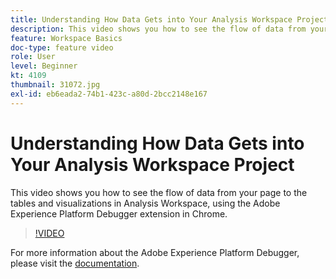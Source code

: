 ```yaml
---
title: Understanding How Data Gets into Your Analysis Workspace Project
description: This video shows you how to see the flow of data from your page to the tables and visualizations in Analysis Workspace, using the Adobe Experience Platform Debugger extension in Chrome.
feature: Workspace Basics
doc-type: feature video
role: User
level: Beginner
kt: 4109
thumbnail: 31072.jpg
exl-id: eb6eada2-74b1-423c-a80d-2bcc2148e167
---
```

# Understanding How Data Gets into Your Analysis Workspace Project

This video shows you how to see the flow of data from your page to the tables and visualizations in Analysis Workspace, using the Adobe Experience Platform Debugger extension in Chrome.

>[!VIDEO](https://video.tv.adobe.com/v/31072/?quality=12)

For more information about the Adobe Experience Platform Debugger, please visit the [documentation](https://experienceleague.adobe.com/docs/debugger/using-v2/experience-cloud-debugger.html).
